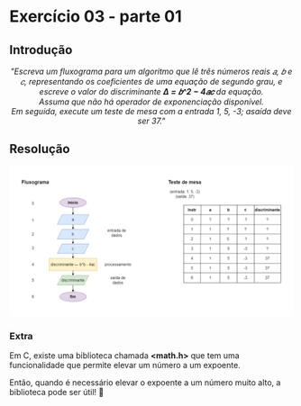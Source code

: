 # Exercício 03 - parte 01
  
## Introdução  

<div align="center">

_"Escreva um fluxograma para um algoritmo que lê três números reais 𝑎, 𝑏 e 𝑐, representando os coeficientes de uma equação de segundo grau, e escreve o valor do discriminante **Δ = 𝑏^2 − 4𝑎𝑐** da equação. <br> Assuma que não há operador de exponenciação disponível. <br> Em seguida, execute um teste de mesa com a entrada 1, 5, -3; asaída deve ser 37."_

</div>

## Resolução

<div align="center">

![](../../imagens/ex-03.png)

</div>

### Extra

Em C, existe uma biblioteca chamada **<math.h>** que tem uma funcionalidade que permite elevar um número a um expoente. 

Então, quando é necessário elevar o expoente a um número muito alto, a biblioteca pode ser útil! 🥰
